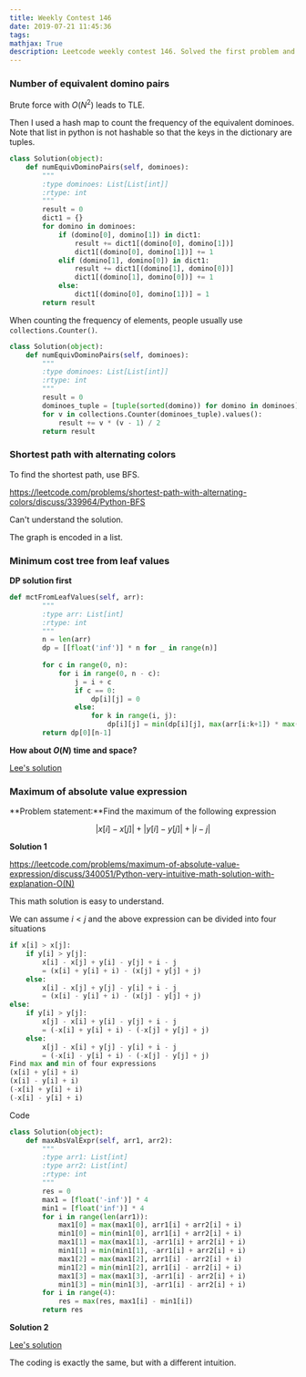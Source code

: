 ```yaml
---
title: Weekly Contest 146
date: 2019-07-21 11:45:36
tags:
mathjax: True
description: Leetcode weekly contest 146. Solved the first problem and had no idea about the rest.
---
```


### Number of equivalent domino pairs

Brute force with $O(N^2)$ leads to TLE. 

Then I used a hash map to count the frequency of the equivalent dominoes. Note that list in python is not hashable so that the keys in the dictionary are tuples.

```python
class Solution(object):
    def numEquivDominoPairs(self, dominoes):
        """
        :type dominoes: List[List[int]]
        :rtype: int
        """
        result = 0
        dict1 = {}
        for domino in dominoes:
            if (domino[0], domino[1]) in dict1:
                result += dict1[(domino[0], domino[1])]
                dict1[(domino[0], domino[1])] += 1
            elif (domino[1], domino[0]) in dict1:
                result += dict1[(domino[1], domino[0])]
                dict1[(domino[1], domino[0])] += 1
            else:
                dict1[(domino[0], domino[1])] = 1
        return result
```

When counting the frequency of elements, people usually use `collections.Counter()`.

```Python
class Solution(object):
    def numEquivDominoPairs(self, dominoes):
        """
        :type dominoes: List[List[int]]
        :rtype: int
        """
        result = 0
        dominoes_tuple = [tuple(sorted(domino)) for domino in dominoes]
        for v in collections.Counter(dominoes_tuple).values():
            result += v * (v - 1) / 2
        return result
```

### Shortest path with alternating colors

To find the shortest path, use BFS.

https://leetcode.com/problems/shortest-path-with-alternating-colors/discuss/339964/Python-BFS

Can't understand the solution.

The graph is encoded in a list.

### Minimum cost tree from leaf values

**DP solution first** 

```Python
def mctFromLeafValues(self, arr):
        """
        :type arr: List[int]
        :rtype: int
        """
        n = len(arr)
        dp = [[float('inf')] * n for _ in range(n)]
        
        for c in range(0, n):
            for i in range(0, n - c):
                j = i + c
                if c == 0:
                    dp[i][j] = 0
                else:
                    for k in range(i, j):
                        dp[i][j] = min(dp[i][j], max(arr[i:k+1]) * max(arr[k+1:j+1]) + dp[i][k] + dp[k+1][j])
        return dp[0][n-1]
```

**How about $O(N)$ time and space?**

[Lee's solution](https://leetcode.com/problems/minimum-cost-tree-from-leaf-values/discuss/339959/One-Pass-O(N)-Time-and-Space)



### Maximum of absolute value expression

**Problem statement:**Find the maximum of the following expression

$$|x[i] - x[j]| + |y[i] - y[j]| + |i - j|$$

**Solution 1**

https://leetcode.com/problems/maximum-of-absolute-value-expression/discuss/340051/Python-very-intuitive-math-solution-with-explanation-O(N)

This math solution is easy to understand.

We can assume $i < j$ and the above expression can be divided into four situations

```python
if x[i] > x[j]:
    if y[i] > y[j]:
    	x[i] - x[j] + y[i] - y[j] + i - j
        = (x[i] + y[i] + i) - (x[j] + y[j] + j)
    else:
        x[i] - x[j] + y[j] - y[i] + i - j
        = (x[i] - y[i] + i) - (x[j] - y[j] + j)
else:
    if y[i] > y[j]:
    	x[j] - x[i] + y[i] - y[j] + i - j
        = (-x[i] + y[i] + i) - (-x[j] + y[j] + j)
    else:
        x[j] - x[i] + y[j] - y[i] + i - j
        = (-x[i] - y[i] + i) - (-x[j] - y[j] + j)
Find max and min of four expressions
(x[i] + y[i] + i)
(x[i] - y[i] + i)
(-x[i] + y[i] + i)
(-x[i] - y[i] + i)
```

Code

```python
class Solution(object):
    def maxAbsValExpr(self, arr1, arr2):
        """
        :type arr1: List[int]
        :type arr2: List[int]
        :rtype: int
        """
        res = 0
        max1 = [float('-inf')] * 4
        min1 = [float('inf')] * 4
        for i in range(len(arr1)):
            max1[0] = max(max1[0], arr1[i] + arr2[i] + i)
            min1[0] = min(min1[0], arr1[i] + arr2[i] + i)
            max1[1] = max(max1[1], -arr1[i] + arr2[i] + i)
            min1[1] = min(min1[1], -arr1[i] + arr2[i] + i)
            max1[2] = max(max1[2], arr1[i] - arr2[i] + i)
            min1[2] = min(min1[2], arr1[i] - arr2[i] + i)
            max1[3] = max(max1[3], -arr1[i] - arr2[i] + i)
            min1[3] = min(min1[3], -arr1[i] - arr2[i] + i)
        for i in range(4):
            res = max(res, max1[i] - min1[i])
        return res
```

**Solution 2** 

[Lee's solution](https://leetcode.com/problems/maximum-of-absolute-value-expression/discuss/339968/JavaC%2B%2BPython-Maximum-Manhattan-Distance)

The coding is exactly the same, but with a different intuition.























































